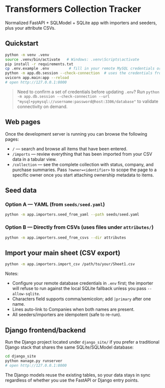 # Transformers Collection Tracker

Normalized FastAPI + SQLModel + SQLite app with importers and seeders, plus your attribute CSVs.

## Quickstart
```bash
python -m venv .venv
source .venv/bin/activate   # Windows: .venv\Scripts\activate
pip install -r requirements.txt
cp .env.example .env         # fill in your remote MySQL credentials or keep the SQLite default
python -m app.db.session --check-connection  # uses the credentials from .env by default
uvicorn app.main:app --reload
# open http://127.0.0.1:8000
```

> Need to confirm a set of credentials before updating `.env`? Run `python -m app.db.session --check-connection --url "mysql+pymysql://username:password@host:3306/database"` to validate connectivity on demand.

## Web pages

Once the development server is running you can browse the following pages:

- `/` — search and browse all items that have been entered.
- `/imports` — review everything that has been imported from your CSV data in a tabular view.
- `/collection` — see the complete collection with status, company, and purchase summaries. Pass `?owner=<identifier>` to scope the page to a specific owner once you start attaching ownership metadata to items.

## Seed data
### Option A — YAML (from `seeds/seed.yaml`)
```bash
python -m app.importers.seed_from_yaml --path seeds/seed.yaml
```

### Option B — Directly from CSVs (uses files under `attributes/`)
```bash
python -m app.importers.seed_from_csvs --dir attributes
```

## Import your main sheet (CSV export)
```bash
python -m app.importers.import_csv /path/to/your/Sheet1.csv
```

Notes:
- Configure your remote database credentials in `.env` first; the importer will
  refuse to run against the local SQLite fallback unless you pass
  `--allow-sqlite`.
- Characters field supports comma/semicolon; add `|primary` after one name.
- Lines auto-link to Companies when both names are present.
- All seeders/importers are idempotent (safe to re-run).

## Django frontend/backend
Run the Django project located under `django_site/` if you prefer a traditional Django stack
that shares the same SQLite/SQLModel database:

```bash
cd django_site
python manage.py runserver
# open http://127.0.0.1:8000
```

The Django models reuse the existing tables, so your data stays in sync regardless of whether
you use the FastAPI or Django entry points.
